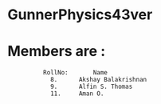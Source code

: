 # GunnerPhysics43ver
# Members are : 
			  RollNo:		Name
				8.		Akshay Balakrishnan
				9.		Alfin S. Thomas
				11.		Aman O.	